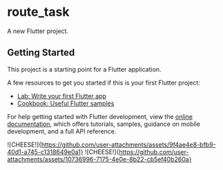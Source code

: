 # route_task

A new Flutter project.

## Getting Started

This project is a starting point for a Flutter application.

A few resources to get you started if this is your first Flutter project:

- [Lab: Write your first Flutter app](https://docs.flutter.dev/get-started/codelab)
- [Cookbook: Useful Flutter samples](https://docs.flutter.dev/cookbook)

For help getting started with Flutter development, view the
[online documentation](https://docs.flutter.dev/), which offers tutorials,
samples, guidance on mobile development, and a full API reference.

![CHEESE!]{https://github.com/user-attachments/assets/9f4ae4e8-bfb9-40d1-a745-c1318649e0a1}
![CHEESE!]{https://github.com/user-attachments/assets/10736996-7175-4e0e-8b22-cb5ef40b260a}